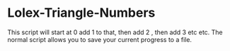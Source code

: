 # Lolex-Triangle-Numbers
This script will start at 0 add 1 to that, then add 2 , then add 3 etc etc. The normal script allows you to save your current progress to a file.

